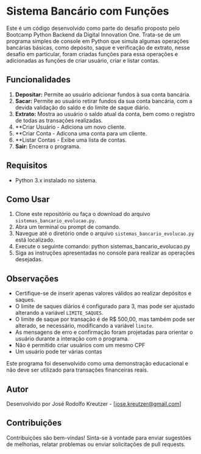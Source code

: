 # Sistema Bancário com Funções

Este é um código desenvolvido como parte do desafio proposto pelo Bootcamp Python Backend da Digital Innovation One. Trata-se de um programa simples de console em Python que simula algumas operações bancárias básicas, como depósito, saque e verificação de extrato, nesse desafio em particular, foram criadas funções para essa operações e adicionadas as funções de criar usuário, criar e listar contas.

## Funcionalidades

1. **Depositar:** Permite ao usuário adicionar fundos à sua conta bancária.
2. **Sacar:** Permite ao usuário retirar fundos da sua conta bancária, com a devida validação do saldo e do limite de saque diário.
3. **Extrato:** Mostra ao usuário o saldo atual da conta, bem como o registro de todas as transações realizadas.
4. **Criar Usuário - Adiciona um novo cliente.
5. **Criar Conta - Adicona uma conta para um cliente.
6. **Listar Contas - Exibe uma lista de contas.
0. **Sair:** Encerra o programa.

## Requisitos

- Python 3.x instalado no sistema.

## Como Usar

1. Clone este repositório ou faça o download do arquivo `sistemas_bancario_evolucao.py`.
2. Abra um terminal ou prompt de comando.
3. Navegue até o diretório onde o arquivo `sistemas_bancario_evolucao.py` está localizado.
4. Execute o seguinte comando: python sistemas_bancario_evolucao.py
5. Siga as instruções apresentadas no console para realizar as operações desejadas.

## Observações

- Certifique-se de inserir apenas valores válidos ao realizar depósitos e saques.
- O limite de saques diários é configurado para 3, mas pode ser ajustado alterando a variável `LIMITE_SAQUES`.
- O limite de saque por transação é de R$ 500,00, mas também pode ser alterado, se necessário, modificando a variável `limite`.
- As mensagens de erro e confirmação foram projetadas para orientar o usuário durante a interação com o programa.
- Não é permitido criar usuários com um mesmo CPF
- Um usuário pode ter várias contas

Este programa foi desenvolvido como uma demonstração educacional e não deve ser utilizado para transações financeiras reais.

## Autor

Desenvolvido por José Rodolfo Kreutzer - [jose.kreutzer@gmail.com]

## Contribuições

Contribuições são bem-vindas! Sinta-se à vontade para enviar sugestões de melhorias, relatar problemas ou enviar solicitações de pull requests.

